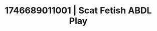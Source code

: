 ---
categories:
- Roleplay seduction
- AI-generated
- Erotic art direction
- Virtual lover intimacy
- Candlelit scenes
- E-girl erotica
- ASMR
- Cosplay
image: /assets/images/1746689011001.jpg
layout: post
seo:
  description: Featured content with artistic Scat Fetish, ABDL Play. HD images available.
  keywords: Scat Fetish, ABDL Play
  og_image: /assets/images/1746689011001.jpg
  schema_type: VisualArtwork
tags:
- ABDL Play
- Scat Fetish
- '#1746689011001'
title: 1746689011001 | Scat Fetish ABDL Play
---